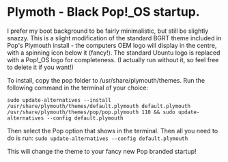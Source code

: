 # Plymoth - Black Pop!_OS startup.

I prefer my boot background to be fairly minimalistic, but still be slightly snazzy. This is a slight modification of the standard BGRT theme included in Pop's Plymouth install - the computers OEM logo will display in the centre, with a spinning icon below it (fancy!). The standard Ubuntu logo is replaced with a Pop!_OS logo for completeness. (I actually run without it, so feel free to delete it if you want!)

To install, copy the pop folder to /usr/share/plymouth/themes. Run the following command in the terminal of your choice:

`sudo update-alternatives --install /usr/share/plymouth/themes/default.plymouth default.plymouth /usr/share/plymouth/themes/pop/pop.plymouth 110 && sudo update-alternatives --config default.plymouth`

Then select the Pop option that shows in the terminal. Then all you need to do is run:
`sudo update-alternatives --config default.plymouth`

This will change the theme to your fancy new Pop branded startup!
